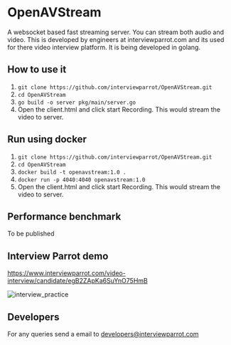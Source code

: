# OpenAVStream
A websocket based fast streaming server. You can stream both audio and video.
This is developed by engineers at interviewparrot.com and its used for there video interview platform. 
It is being developed in golang.  

## How to use it

1. `git clone https://github.com/interviewparrot/OpenAVStream.git`
2. `cd OpenAVStream`
3. `go build -o server pkg/main/server.go`
4. Open the client.html and click start Recording. This would stream the video to server.

## Run using docker

1. `git clone https://github.com/interviewparrot/OpenAVStream.git`
2. `cd OpenAVStream`
3. `docker build -t openavstream:1.0 .`
4. `docker run -p 4040:4040 openavstream:1.0`
5. Open the client.html and click start Recording. This would stream the video to server.



## Performance benchmark
To be published

## Interview Parrot demo
https://www.interviewparrot.com/video-interview/candidate/egB2ZApKa6SuYnO75HmB

![interview_practice](https://user-images.githubusercontent.com/43322168/69901684-b994bc80-1352-11ea-9729-787eb1c88d15.png)

## Developers
For any queries send a email to developers@interviewparrot.com

